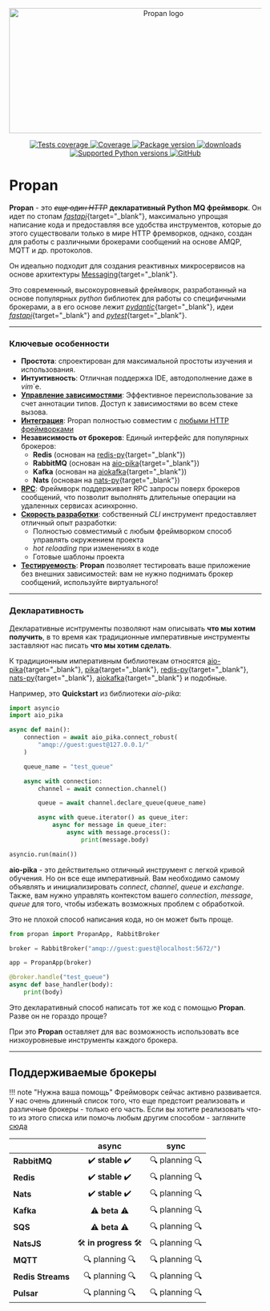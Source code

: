 <p align="center">
    <img src="assets/img/logo-no-background.png" alt="Propan logo" style="height: 250px; width: 600px;"/>
</p>

<p align="center">
    <a href="https://github.com/Lancetnik/Propan/actions/workflows/tests.yml" target="_blank">
        <img src="https://github.com/Lancetnik/Propan/actions/workflows/tests.yml/badge.svg" alt="Tests coverage"/>
    </a>
    <a href="https://coverage-badge.samuelcolvin.workers.dev/redirect/lancetnik/propan" target="_blank">
        <img src="https://coverage-badge.samuelcolvin.workers.dev/lancetnik/propan.svg" alt="Coverage">
    </a>
    <a href="https://pypi.org/project/propan" target="_blank">
        <img src="https://img.shields.io/pypi/v/propan?label=pypi%20package" alt="Package version">
    </a>
    <a href="https://pepy.tech/project/propan" target="_blank">
        <img src="https://static.pepy.tech/personalized-badge/propan?period=total&units=international_system&left_color=grey&right_color=blue&left_text=Downloads" alt="downloads"/>
    </a>
    <br/>
    <a href="https://pypi.org/project/propan" target="_blank">
        <img src="https://img.shields.io/pypi/pyversions/propan.svg" alt="Supported Python versions">
    </a>
    <a href="https://github.com/Lancetnik/Propan/blob/main/LICENSE" target="_blank">
        <img alt="GitHub" src="https://img.shields.io/github/license/Lancetnik/Propan?color=%23007ec6">
    </a>
</p>

# Propan

**Propan** - это *<s>еще один HTTP</s>* **декларативный Python MQ фреймворк**. Он идет по стопам [*fastapi*](https://fastapi.tiangolo.com/ru/){target="_blank"}, максимально упрощая написание кода и предоставляя все удобства инструментов, которые до этого существовали только в мире HTTP фремворков, однако, создан для работы с различными брокерами сообщений на основе AMQP, MQTT и др. протоколов.

Он идеально подходит для создания реактивных микросервисов на основе архитектуры [Messaging](https://microservices.io/patterns/communication-style/messaging.html){target="_blank"}.

Это современный, высокоуровневый фреймворк, разработанный на основе популярных *python* библиотек для работы со специфичными брокерами, а в его основе лежит [*pydantic*](https://docs.pydantic.dev/){target="_blank"}, идеи [*fastapi*](https://fastapi.tiangolo.com/ru/){target="_blank"} and [*pytest*](https://docs.pytest.org/en/7.3.x/){target="_blank"}.

---

### Ключевые особенности

* **Простота**: спроектирован для максимальной простоты изучения и использования.
* **Интуитивность**: Отличная поддержка IDE, автодополнение даже в *vim*`е.
* [**Управление зависимостями**](getting_started/1_quick-start/#_4): Эффективное переиспользование за счет аннотации типов. Доступ к зависимостями во всем стеке вызова.
* [**Интeграция**](getting_started/1_quick-start/#http): Propan полностью совместим с [любыми HTTP фреймворками](integrations/1_integrations-index/)
* **Независимость от брокеров**: Единый интерфейс для популярных брокеров:
    * **Redis** (основан на [redis-py]("https://redis.readthedocs.io/en/stable/index.html"){target="_blank"})
    * **RabbitMQ** (основан на [aio-pika](https://aio-pika.readthedocs.io/en/latest/){target="_blank"})
    * **Kafka** (основан на [aiokafka](https://aiokafka.readthedocs.io/en/stable/){target="_blank"})
    * **Nats** (основан на [nats-py](https://github.com/nats-io/nats.py){target="_blank"})
* [**RPC**](getting_started/4_broker/5_rpc/): Фреймворк поддерживает RPC запросы поверх брокеров сообщений, что позволит выполнять длительные операции на удаленных сервисах асинхронно.
* [**Скорость разработки**](getting_started/2_cli/): собственный *CLI* инструмент предоставляет отличный опыт разработки:
    * Полностью совместимый с любым фреймворком способ управлять окружением проекта
    * *hot reloading* при изменениях в коде
    * Готовые шаблоны проекта
* [**Тестируемость**](getting_started/7_testing): **Propan** позволяет тестировать ваше приложение без внешних зависимостей: вам не нужно поднимать брокер сообщений, используйте виртуального!

---

### Декларативность

Декларативные иснтрументы позволяют нам описывать **что мы хотим получить**, в то время как традиционные императивные инструменты
заставляют нас писать **что мы хотим сделать**.

К традиционным императивным библиотекам относятся [aio-pika](https://aio-pika.readthedocs.io/en/latest/){target="_blank"}, [pika](https://pika.readthedocs.io/en/stable/){target="_blank"}, [redis-py]("https://redis.readthedocs.io/en/stable/index.html"){target="_blank"}, [nats-py](https://github.com/nats-io/nats.py){target="_blank"}, [aiokafka](https://aiokafka.readthedocs.io/en/stable/){target="_blank"} и подобные.

Например, это **Quickstart** из библиотеки *aio-pika*:

```python
import asyncio
import aio_pika

async def main():
    connection = await aio_pika.connect_robust(
        "amqp://guest:guest@127.0.0.1/"
    )

    queue_name = "test_queue"

    async with connection:
        channel = await connection.channel()

        queue = await channel.declare_queue(queue_name)

        async with queue.iterator() as queue_iter:
            async for message in queue_iter:
                async with message.process():
                    print(message.body)

asyncio.run(main())
```

**aio-pika** - это действительно отличный инструмент с легкой кривой обучения. Но он все еще императивный. Вам необходимо самому объявлять и инициализировать *connect*, *channel*, *queue* и *exchange*. Также, вам нужно управлять контекстом вашего *connection*, *message*, *queue* для того, чтобы избежать возможных проблем с обработкой.

Это не плохой способ написания кода, но он может быть проще.

```python
from propan import PropanApp, RabbitBroker

broker = RabbitBroker("amqp://guest:guest@localhost:5672/")

app = PropanApp(broker)

@broker.handle("test_queue")
async def base_handler(body):
    print(body)
```

Это декларативный способ написать тот же код с помощью **Propan**. Разве он не гораздо проще?

При это **Propan** оставляет для вас возможность использовать все низкоуровневые инструменты каждого брокера.

---

## Поддерживаемые брокеры

!!! note "Нужна ваша помощь"
    Фреймоворк сейчас активно развивается. У нас очень длинный список того, что еще предстоит реализовать и различные брокеры - только его часть. Если вы хотите реализовать что-то из этого списка или помочь любым другим способом - загляните [сюда](contributing/1_todo/)

|                   | async                                                   | sync                 |
|-------------------|:-------------------------------------------------------:|:--------------------:|
| **RabbitMQ**      | :heavy_check_mark: **stable** :heavy_check_mark:        | :mag: planning :mag: |
| **Redis**         | :heavy_check_mark: **stable** :heavy_check_mark:        | :mag: planning :mag: |
| **Nats**          | :heavy_check_mark: **stable** :heavy_check_mark:        | :mag: planning :mag: |
| **Kafka**         | :warning: **beta** :warning:                            | :mag: planning :mag: |
| **SQS**           | :warning: **beta** :warning:                            | :mag: planning :mag: |
| **NatsJS**        | :hammer_and_wrench: **in progress** :hammer_and_wrench: | :mag: planning :mag: |
| **MQTT**          | :mag: planning :mag:                                    | :mag: planning :mag: |
| **Redis Streams** | :mag: planning :mag:                                    | :mag: planning :mag: |
| **Pulsar**        | :mag: planning :mag:                                    | :mag: planning :mag: |